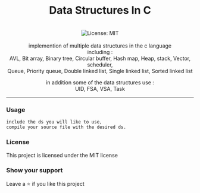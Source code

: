 <div align="center">
<h1 align="center">Data Structures In C</h1>
<br />
<img alt="License: MIT" src="https://img.shields.io/badge/License-MIT-blue.svg" /><br>
<br>
implemention of multiple data structures in the c language </br>
including :</br>
AVL,
Bit array,
Binary tree,
Circular buffer,
Hash map,
Heap,
stack,
Vector,
scheduler,</br>
Queue,
Priority queue,
Double linked list,
Single linked list,
Sorted linked list

in addition some of the data structures use :</br>
UID,
FSA,
VSA,
Task

</div>

---

### Usage

```
include the ds you will like to use,
compile your source file with the desired ds.
```

### License

This project is licensed under the MIT license

### Show your support

Leave a ⭐ if you like this project
